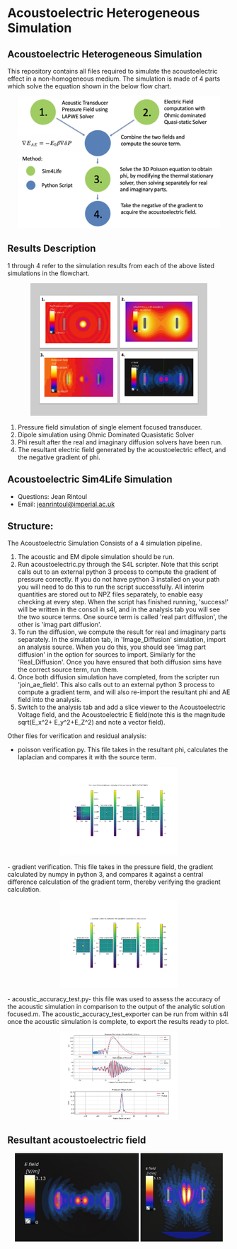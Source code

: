 # Acoustoelectric Heterogeneous Simulation


## Acoustoelectric Heterogeneous Simulation

This repository contains all files required to simulate the acoustoelectric effect in a non-homogeneous medium. The simulation is made of 4 parts which solve the equation shown in the below flow chart. 

<p align="center">
	<img src="images/computational_flowchart.png" height="300">
</p>

## Results Description
1 through 4 refer to the simulation results from each of the above listed simulations in the flowchart. 
<p align="center">
	<img src="images/computationpathway.png" height="300">
</p>

1. Pressure field simulation of single element focused transducer. 
2. Dipole simulation using Ohmic Dominated Quasistatic Solver
3. Phi result after the real and imaginary diffusion solvers have been run. 
4. The resultant electric field generated by the acoustoelectric effect, and the negative gradient of phi. 


## Acoustoelectric Sim4Life Simulation

* Questions: Jean Rintoul
* Email: jeanrintoul@imperial.ac.uk

## Structure: 
The Acoustoelectric Simulation Consists of a 4 simulation pipeline. 

1. The acoustic and EM dipole simulation should be run. 
2. Run acoustoelectric.py through the S4L scripter. Note that this script calls out to an external python 3 process to compute the gradient of pressure correctly. If you do not have python 3 installed on your path you will need to do this to run the script successfully. All interim quantities are stored out to NPZ files separately, to enable easy checking at every step. 
When the script has finished running, 'success!' will be written in the consol in s4l, and in the analysis tab you will see the two source terms. One source term is called 'real part diffusion', the other is 'imag part diffusion'. 
3. To run the diffusion, we compute the result for real and imaginary parts separately. In the simulation tab, in 'Image_Diffusion' simulation, import an analysis source. When you do this, you should see 'imag part diffusion' in the option for sources to import. Similarly for the 'Real_Diffusion'. Once you have ensured that both diffusion sims have the correct source term, run them.
4. Once both diffusion simulation have completed, from the scripter run 'join_ae_field'. This also calls out to an external python 3 process to compute a gradient term, and will also re-import the resultant phi and AE field into the analysis. 
5. Switch to the analysis tab and add a slice viewer to the Acoustoelectric Voltage field, and the Acoustoelectric E field(note this is the magnitude sqrt(E_x^2+ E_y^2+E_Z^2) and note a vector field).

Other files for verification and residual analysis: 
- poisson verification.py. This file takes in the resultant phi, calculates the laplacian and compares it with the source term. 
<p align="center">
	<img src="images/laplacian_validation.png" height="200">
</p>
- gradient verification. This file takes in the pressure field, the gradient calculated by numpy in python 3, and compares it against a central difference calculation of the gradient term, thereby verifying the gradient calculation. 
<p align="center">
	<img src="images/gradient_validation.png" height="200">
</p>
- acoustic_accuracy_test.py- this file was used to assess the accuracy of the acoustic simulation in comparison to the output of the analytic solution focused.m. The acoustic_accuracy_test_exporter can be run from within s4l once the acoustic simulation is complete, to export the results ready to plot. 
<p align="center">
	<img src="images/acoustic_validation.png" height="200">
</p>

## Resultant acoustoelectric field 
<p align="center">
	<img src="images/xy_efield_result.png" height="200">
	<img src="images/xz_efield_result.png" height="200">
</p>
